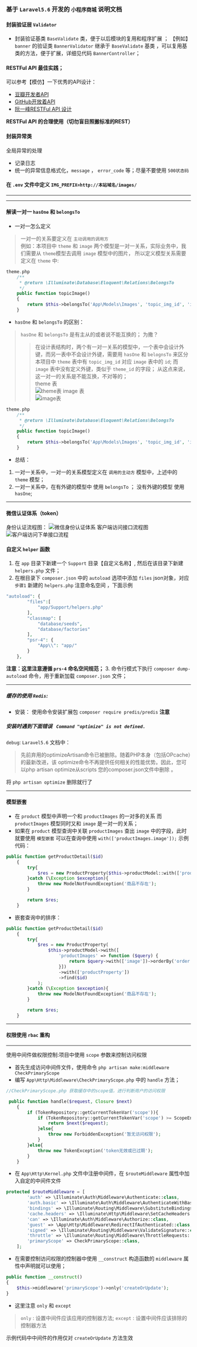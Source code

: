 ### 基于 `Laravel5.6` 开发的 `小程序商城` 说明文档
#### 封装验证层 `Validator` 
* 封装验证基类 `BaseValidate` 类，便于以后模块的复用和程序扩展 ； 
【例如】`banner` 的验证类 `BannerValidator` 继承于 `BaseValidate` 基类 ，可以复用基类的方法，便于扩展，详细见代码 `BannerController`；
#### RESTFul API 最佳实践；
可以参考【模仿】一下优秀的API设计：
* [豆瓣开发者API](https://developers.douban.com/wiki/?title=api_v2)
* [GitHub开放着API](https://developer.github.com/v3/)
* [阮一峰RESTFul API 设计](http://www.ruanyifeng.com/blog/2014/05/restful_api)    

**RESTFul API 的合理使用（切勿盲目照搬标准的REST）**
#### 封装异常类


全局异常的处理
* 记录日志
* 统一的异常信息格式化，`message` ， `error_code` 等；尽量不要使用 `500状态码` 


#### 在 `.env` 文件中定义 `IMG_PREFIX=http://本站域名/images/`

***
***
#### 解读一对一 `hasOne` 和 `belongsTo`
* 一对一怎么定义
> 一对一的关系要定义在 `主动调用的调用方`   
例如：本项目中 `theme` 和 `image` 两个模型是一对一关系，实际业务中，我们需要从 `theme`模型去调用 `image` 模型中的图片，
所以定义模型关系需要定义在 `theme` 中: 
```php
theme.php
    /**
     * @return \Illuminate\Database\Eloquent\Relations\BelongsTo
     */
    public function topicImage()
    {
        return $this->belongsTo('App\Models\Images', 'topic_img_id', 'id');
    }
```
* `hasOne` 和 `belongsTo` 的区别：
> `hasOne` 和 `belongsTo` 是有主从的或者说不能互换的；
为撒？
>>在设计表结构时，两个有一对一关系的模型中，一个表中会设计外键，而另一表中不会设计外键，需要用 `hasOne` 和 `belognsTo` 来区分    
本项目中 `theme` 表中有 `topic_img_id` 对应 `image` 表中的 `id`; 而 `image` 表中没有定义外键，类似于 `theme_id` 的字段；
从这点来说，这一对一的关系是不能互换，不对等的；   
theme 表     
![theme表](https://upload-images.jianshu.io/upload_images/7303277-b929c9dc91264a85.png?imageMogr2/auto-orient/strip%7CimageView2/2/w/1240)
image 表     
![image表](https://upload-images.jianshu.io/upload_images/7303277-f81dcf6320247f75.png?imageMogr2/auto-orient/strip%7CimageView2/2/w/1240)

```php
theme.php
    /**
     * @return \Illuminate\Database\Eloquent\Relations\BelongsTo
     */
    public function topicImage()
    {
        return $this->belongsTo('App\Models\Images', 'topic_img_id', 'id');
    }
```

* 总结：
1. 一对一关系中，一对一的关系模型定义在 `调用的主动方` 模型中，上述中的 `theme` 模型；
2. 一对一关系中，在有外键的模型中 使用 `belongsTo` ； 没有外键的模型 使用 `hasOne`;


***
#### 微信认证体系（token）       
身份认证流程图：
![微信身份认证体系](https://upload-images.jianshu.io/upload_images/7303277-907866ae015ed581.png?imageMogr2/auto-orient/strip%7CimageView2/2/w/1240)
客户端访问接口流程图       
![客户端访问下单接口流程](https://upload-images.jianshu.io/upload_images/7303277-1309d1809d59e8d0.png?imageMogr2/auto-orient/strip%7CimageView2/2/w/1240)
#### 自定义 `helper` 函数
1. 在 `app` 目录下新建一个 `Support` 目录【自定义名称】, 然后在该目录下新建 `helpers.php` 文件；
2. 在根目录下 `composer.json` 中的 `autoload` 选项中添加 `files` json对象，对应 `步骤1` 新建的 `helpers.php` 注意命名空间 ，下面示例
```php
"autoload": {
        "files":[
            "app/Support/helpers.php"
        ],
        "classmap": [
            "database/seeds",
            "database/factories"
        ],
        "psr-4": {
            "App\\": "app/"
        }
    },
```
**注意：这里注意遵循 `prs-4` 命名空间规范；**
3. 命令行模式下执行 `composer dump-autoload` 命令，用于重新加载 `composer.json` 文件；

***
##### 缓存的使用 `Redis`:
* 安装： 使用命令安装扩展包 `composer require predis/predis`
**注意**
##### 安装时遇到下面错误 ` Command "optimize" is not defined.`
`debug`:
`Laravel5.6` 文档中：
>先前弃用的optimizeArtisan命令已被删除。随着PHP本身（包括OPcache）的最新改进，该 optimize命令不再提供任何相关的性能优势。因此，您可以php artisan optimize从scripts 您的composer.json文件中删除 。

将 `php artisan optimize` 删除就行了
***
#### 模型嵌套
* 在 `product` 模型中声明一个和 `productImages` 的一对多的关系 而 `productImages` 模型同时又和 `image` 是一对一的关系；
* 如果在 `product` 模型查询中关联  `productImages` 查出 `image` 中的字段，此时就要使用 `模型嵌套` 可以在查询中使用 `with(['productImages.image']);`
示例代码：    
```php
public function getProductDetail($id)
    {
        try{
            $res = new ProductProperty($this->productModel::with(['productImages.image', 'productProperty'])->find($id));
        }catch (\Exception $exception){
            throw new ModelNotFoundException('商品不存在');
        }

        return $res;
    }
```

* 嵌套查询中的排序：
```php
public function getProductDetail($id)
    {
        try{
            $res = new ProductProperty(
                $this->productModel->with([
                    'productImages' => function ($query) {
                        return $query->with(['image'])->orderBy('order', 'asc');
                    }])
                    ->with(['productProperty'])
                    ->find($id)
            );
        }catch (\Exception $exception){
            throw new ModelNotFoundException('商品不存在');
        }

        return $res;
    }
```
***
#### 权限使用 `rbac` 重构
***
使用中间件做权限控制:项目中使用 `scope` 参数来控制访问权限
* 首先生成访问中间件文件，使用命令 `php artisan make:middleware CheckPrimaryScope`
* 编写 `App\Http\Middleware\CheckPrimaryScope.php` 中的 `handle` 方法；
```php
//CheckPrimaryScope.php 获取缓存中的scope值，进行判断用户的访问权限         

 public function handle($request, Closure $next)
    {
        if (TokenRepository::getCurrentTokenVar('scope')){
            if (TokenRepository::getCurrentTokenVar('scope') >= ScopeEnum::USER){
                return $next($request);
            }else{
                throw new ForbiddenException('暂无访问权限');
            }
        }else{
            throw new TokenException('token无效或已过期');
        }
    }
```
* 在 `App\Http\Kernel.php` 文件中注册中间件，在 `$routeMiddleware` 属性中加入自定的中间件文件
```php
protected $routeMiddleware = [
        'auth' => \Illuminate\Auth\Middleware\Authenticate::class,
        'auth.basic' => \Illuminate\Auth\Middleware\AuthenticateWithBasicAuth::class,
        'bindings' => \Illuminate\Routing\Middleware\SubstituteBindings::class,
        'cache.headers' => \Illuminate\Http\Middleware\SetCacheHeaders::class,
        'can' => \Illuminate\Auth\Middleware\Authorize::class,
        'guest' => \App\Http\Middleware\RedirectIfAuthenticated::class,
        'signed' => \Illuminate\Routing\Middleware\ValidateSignature::class,
        'throttle' => \Illuminate\Routing\Middleware\ThrottleRequests::class,
        'primaryScope' => CheckPrimaryScope::class,
    ];
```
* 在需要控制访问权限的控制器中使用 `__construct` 构造函数的 `middleware` 属性中声明就可以使用；
```php
public function __construct()
{
    $this->middleware('primaryScope')->only('createOrUpdate');
}
```
* 这里注意 `only` 和 `except`
> `only` : 设置中间件应该应用的控制器方法;
`except` : 设置中间件应该排除的控制器方法

示例代码中中间件的作用仅对 `createOrUpdate` 方法生效